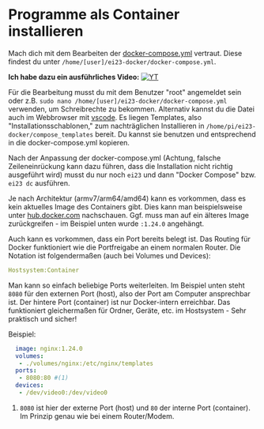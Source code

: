 # Programme als Container installieren

Mach dich mit dem Bearbeiten der [docker-compose.yml](https://docs.docker.com/compose/compose-file/compose-file-v3/) vertraut. Diese findest du unter `/home/[user]/ei23-docker/docker-compose.yml`.

**Ich habe dazu ein ausführliches Video:**
[![YT](https://ei23.de/bilder/YTthumbs/teV-yfBoTuA.webp)](https://www.youtube.com/watch?v=teV-yfBoTuA)

Für die Bearbeitung musst du mit dem Benutzer "root" angemeldet sein oder z.B. `sudo nano /home/[user]/ei23-docker/docker-compose.yml` verwenden, um Schreibrechte zu bekommen. Alternativ kannst du die Datei auch im Webbrowser mit [vscode](/software/vscode/). Es liegen Templates, also "Installationsschablonen," zum nachträglichen Installieren in `/home/pi/ei23-docker/compose_templates` bereit. Du kannst sie benutzen und entsprechend in die docker-compose.yml kopieren.

Nach der Anpassung der docker-compose.yml (Achtung, falsche Zeileneinrückung kann dazu führen, dass die Installation nicht richtig ausgeführt wird) musst du nur noch `ei23` und dann "Docker Compose" bzw. `ei23 dc` ausführen.

Je nach Architektur (armv7/arm64/amd64) kann es vorkommen, dass es kein aktuelles Image des Containers gibt. Dies kann man beispielsweise unter [hub.docker.com](https://hub.docker.com/) nachschauen. Ggf. muss man auf ein älteres Image zurückgreifen - im Beispiel unten wurde `:1.24.0` angehängt.

Auch kann es vorkommen, dass ein Port bereits belegt ist. Das Routing für Docker funktioniert wie die Portfreigabe an einem normalen Router. Die Notation ist folgendermaßen (auch bei Volumes und Devices):

```yaml
Hostsystem:Container
```

Man kann so einfach beliebige Ports weiterleiten. Im Beispiel unten steht `8080` für den externen Port (host), also der Port am Computer ansprechbar ist. Der hintere Port (container) ist nur Docker-intern erreichbar. Das funktioniert gleichermaßen für Ordner, Geräte, etc. im Hostsystem - Sehr praktisch und sicher!

Beispiel:
```yaml
  image: nginx:1.24.0
  volumes:
   - ./volumes/nginx:/etc/nginx/templates
  ports:
   - 8080:80 #(1)
  devices:
   - /dev/video0:/dev/video0
```

1.   `8080` ist hier der externe Port (host) und `80` der interne Port (container). Im Prinzip genau wie bei einem Router/Modem.